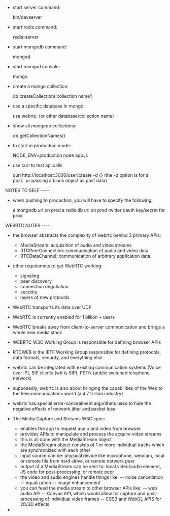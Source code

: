 * start server command: 

	bin/devserver

* start redis command: 

	redis-server

* start mongodb command:

	mongod

* start mongod console:

	mongo

* create a mongo collection:

	db.createCollection('collection name')

* use a specific database in mongo:

	use webrtc; (or other database/collection name)

* show all mongodb collections:

	db.getCollectionNames()

* to start in production mode:

	NODE_ENV=production node app.js


* use curl to test api calls

	curl http://localhost:3000/user/create -d {} (the -d option is for a post...ur passing a blank object as post data)





NOTES TO SELF ----

* when pushing to production, you will have to specify the following:

	a mongodb url on prod
	a redis db url on prod
	twitter oauth key/secret for prod


WEBRTC NOTES ----

* the browser abstracts the complexity of webrtc behind 3 primary APIs:

	- MediaStream: acquisition of audio and video streams
	- RTCPeerConnection: communication of audio and video data
	- RTCDataChannel: communication of arbitrary application data

* other requiremnts to get WebRTC working:

	- signaling
	- peer discovery
	- connection negotiation
	- security
	- layers of new protocols

* WebRTC transports its data over UDP

* WebRTC is currently enabled for 1 billion + users

* WebRTC breaks away from client-to-server communication and brings a whole new media stack

* WEBRTC W3C Working Group is responsible for defining browser APIs

* RTCWEB is the IETF Working Group responsible for defining protocols, data formats, security, and everything else

* webrtc can be integrated with exisiting communication systems (Voice over IP), SIP clients (wtf is SIP), PSTN (public switched telephone network)

* supposedly, webrtc is also about bringing the capabilities of the Web to the telecommunications world (a 4.7 trillion industry)

* webrtc has special error-concealment algorithms used to hide the negative effects of network jitter and packet loss

* The Media Capture and Streams W3C spec:

	- enables the app to request audio and video from browser
	- provides APIs to manipulate and process the acquire video streams
	- this is all done with the MediaStream object
	- the MediaStream object consists of 1 or more individual tracks which are synchronized with each other
	- input source can be: physical device like microphone, webcam, local or remote file from hard-drive, or remote network peer
	- output of a MediaStream can be sent to: local video/audio element, JS code for post-processing, or remote peer
	- the video and audio engines handle things like:
		-- noise cancellation
		-- equalization
		-- image enhancement
	- you can feed the media stream to other browser APIs like:
		-- web audio API
		-- Canvas API, which would allow for capture and post-processing of individual video frames
		-- CSS3 and WebGL APIS for 2D/3D effects

* 